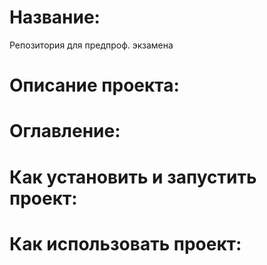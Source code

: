 # Название: 
Репозитория для предпроф. экзамена
# Описание проекта: 
# Оглавление:
# Как установить и запустить проект:
# Как использовать проект:
